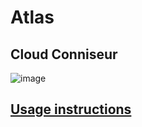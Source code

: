 # Atlas
## Cloud Conniseur

![image](https://user-images.githubusercontent.com/104687767/166182616-b4af910a-21b6-4c14-8dcd-3e45746dd9b6.png)

## [Usage instructions](https://github.com/BeyondCombustion/The-Consensus/blob/main/Artisan/Cloud%20Connoisseur/Atlas/Instructions.md)
